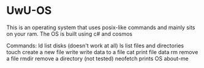 # UwU-OS
This is an operating system that uses posix-like commands and mainly sits on your ram.
The OS is built using c# and cosmos


Commands:
ld  list disks (doesn't work at all)
ls  list files and directories
touch <filename>  create a new file
write <filename> <data> write data to a file
cat <filename>  print file data
rm <filename>   remove a file
rmdir <directoryname>   remove a directory (not tested)
neofetch  prints OS about-me
